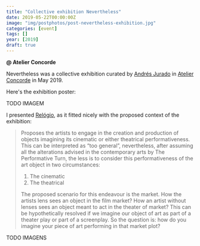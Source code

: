 ```yaml
---
title: "Collective exhibition Nevertheless"
date: 2019-05-22T00:00:00Z
image: "img/postphotos/post-nevertheless-exhibition.jpg"
categories: [event]
tags: []
year: [2019]
draft: true
---
```


**@ Atelier Concorde**

Nevertheless was a collective exhibition curated by [Andrés Jurado][1] in [Atelier Concorde][2] in May 2019.
<!--more-->

Here's the exhibition poster:

TODO IMAGEM

I presented [Relógio][3], as it fitted nicely with the proposed context of the exhibition:

> Proposes the artists to engage in the creation and production of objects imagining its cinematic or either theatrical performativeness. This can be interpreted as “too general”, nevertheless, after assuming all the alterations advised in the contemporary arts by The Performative Turn, the less is to consider this performativeness of the art object in two circumstances:
> 1. The cinematic
> 2. The theatrical
> 
> The proposed scenario for this endeavour is the market.  How the artists lens sees an object in the film market? How an artist without lenses sees an object meant to act in the theater of market? 
> This can be hypothetically resolved if we imagine our object of art as part of a theater play or part of a screenplay. So the question is: how do you imagine your piece of art performing in that market plot? 

TODO IMAGENS

[1]: http://andresjurado.com
[2]: https://atelierconcorde.org
[3]: /works/relogio